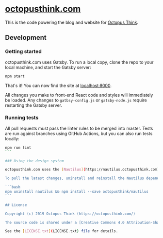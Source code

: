 # [octopusthink.com](https://octopusthink.com/)

This is the code powering the blog and website for [Octopus Think](https://octopusthink.com/).

## Development

### Getting started

octopusthink.com uses Gatsby. To run a local copy, clone the repo to your local machine, and start the Gatsby server:

```bash
npm start
```

That's it! You can now find the site at [localhost:8000](http://localhost:8000/).

All changes you make to front-end React code and styles will immediately be loaded. Any changes to `gatbsy-config.js` or `gatsby-node.js` require restarting the Gatsby server.

### Running tests

All pull requests must pass the linter rules to be merged into master. Tests are run against branches using GitHub Actions, but you can also run tests locally:

````bash
npm run lint
```

### Using the design system

octopusthink.com uses the [Nautilus](https://nautilus.octopusthink.com) design system under the hood. Since Nautilus is still very much under development, it's pulling from the latest changes made to the `master` GitHub branch, rather than the published version.

To pull the latest changes, uninstall and reinstall the Nautilus dependency:

```bash
npm uninstall nautilus && npm install --save octopusthink/nautilus
```

## License

Copyright (c) 2019 Octopus Think (https://octopusthink.com/)

The source code is shared under a [Creative Commons 4.0 Attribution-ShareAlike (CC-BY-SA-4.0)](https://creativecommons.org/licenses/by-sa/4.0) license. Basically this means you can use stuff that we've written on here if you attribute us and release your content under the same license—even for commercial purposes!

See the [LICENSE.txt](LICENSE.txt) file for details.
